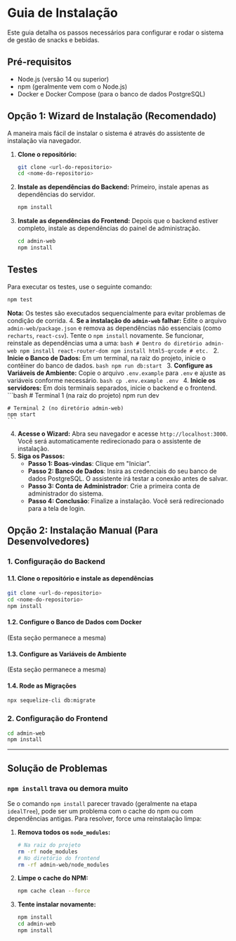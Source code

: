 # Guia de Instalação

Este guia detalha os passos necessários para configurar e rodar o sistema de gestão de snacks e bebidas.

## Pré-requisitos

- Node.js (versão 14 ou superior)
- npm (geralmente vem com o Node.js)
- Docker e Docker Compose (para o banco de dados PostgreSQL)

## Opção 1: Wizard de Instalação (Recomendado)

A maneira mais fácil de instalar o sistema é através do assistente de instalação via navegador.

1.  **Clone o repositório:**
    ```bash
    git clone <url-do-repositorio>
    cd <nome-do-repositorio>
    ```
2.  **Instale as dependências do Backend:**
    Primeiro, instale apenas as dependências do servidor.
    ```bash
    npm install
    ```
3.  **Instale as dependências do Frontend:**
    Depois que o backend estiver completo, instale as dependências do painel de administração.
    ```bash
    cd admin-web
    npm install
    ```

## Testes

Para executar os testes, use o seguinte comando:

```bash
npm test
```

**Nota:** Os testes são executados sequencialmente para evitar problemas de condição de corrida.
4.  **Se a instalação do `admin-web` falhar:**
    Edite o arquivo `admin-web/package.json` e remova as dependências não essenciais (como `recharts`, `react-csv`). Tente o `npm install` novamente. Se funcionar, reinstale as dependências uma a uma:
    ```bash
    # Dentro do diretório admin-web
    npm install react-router-dom
    npm install html5-qrcode
    # etc.
    ```
2.  **Inicie o Banco de Dados:**
    Em um terminal, na raiz do projeto, inicie o contêiner do banco de dados.
    ```bash
    npm run db:start
    ```
3.  **Configure as Variáveis de Ambiente:**
    Copie o arquivo `.env.example` para `.env` e ajuste as variáveis conforme necessário.
    ```bash
    cp .env.example .env
    ```
4.  **Inicie os servidores:**
    Em dois terminais separados, inicie o backend e o frontend.
    ```bash
    # Terminal 1 (na raiz do projeto)
    npm run dev

    # Terminal 2 (no diretório admin-web)
    npm start
    ```
4.  **Acesse o Wizard:**
    Abra seu navegador e acesse `http://localhost:3000`. Você será automaticamente redirecionado para o assistente de instalação.
4.  **Siga os Passos:**
    - **Passo 1: Boas-vindas**: Clique em "Iniciar".
    - **Passo 2: Banco de Dados**: Insira as credenciais do seu banco de dados PostgreSQL. O assistente irá testar a conexão antes de salvar.
    - **Passo 3: Conta de Administrador**: Crie a primeira conta de administrador do sistema.
    - **Passo 4: Conclusão**: Finalize a instalação. Você será redirecionado para a tela de login.

## Opção 2: Instalação Manual (Para Desenvolvedores)

### 1. Configuração do Backend

#### 1.1. Clone o repositório e instale as dependências
```bash
git clone <url-do-repositorio>
cd <nome-do-repositorio>
npm install
```

#### 1.2. Configure o Banco de Dados com Docker
(Esta seção permanece a mesma)

#### 1.3. Configure as Variáveis de Ambiente
(Esta seção permanece a mesma)

#### 1.4. Rode as Migrações
```bash
npx sequelize-cli db:migrate
```

### 2. Configuração do Frontend
```bash
cd admin-web
npm install
```

---

## Solução de Problemas

### `npm install` trava ou demora muito

Se o comando `npm install` parecer travado (geralmente na etapa `idealTree`), pode ser um problema com o cache do npm ou com dependências antigas. Para resolver, force uma reinstalação limpa:

1.  **Remova todos os `node_modules`:**
    ```bash
    # Na raiz do projeto
    rm -rf node_modules
    # No diretório do frontend
    rm -rf admin-web/node_modules
    ```

2.  **Limpe o cache do NPM:**
    ```bash
    npm cache clean --force
    ```

3.  **Tente instalar novamente:**
    ```bash
    npm install
    cd admin-web
    npm install
    ```
